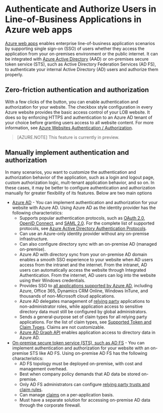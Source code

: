 <properties 
	pageTitle="Authenticate and Authorize Line-of-Business Apps in Azure Websites" 
	description="Learn the different authentication and authorization options for line-of-business applications that are deployed to Azure Websites" 
	services="app-service-web" 
	documentationCenter="" 
	authors="cephalin" 
	manager="wpickett" 
	editor=""/>

<tags 
	ms.service="web-apps" 
	ms.devlang="na" 
	ms.topic="article" 
	ms.tgt_pltfrm="na" 
	ms.workload="web" 
	ms.date="02/12/2015" 
	ms.author="cephalin"/>

# Authenticate and Authorize Users in Line-of-Business Applications in Azure web apps #

[Azure web apps](http://azure.microsoft.com/en-us/services/websites/) enables enterprise line-of-business application scenarios by supporting single sign-on (SSO) of users whether they access the application from your on-premises environment or the public internet. It can be integrated with [Azure Active Directory](http://azure.microsoft.com/en-us/services/active-directory/) (AAD) or on-premises secure token service (STS), such as Active Directory Federation Services (AD FS), to authenticate your internal Active Directory (AD) users and authorize them properly.

## Zero-friction authentication and authorization ##

With a few clicks of the button, you can enable authentication and authorization for your website. The checkbox style configuration in every Azure website provides the basic access control of your LOB website. It does so by enforcing HTTPS and authentication to an Azure AD tenant of your choice before granting users access to all website content. For more information, see [Azure Websites Authentication / Authorization](http://azure.microsoft.com/blog/2014/11/13/azure-websites-authentication-authorization/).

>[AZURE.NOTE] This feature is currently in preview.

## Manually implement authentication and authorization ##

In many scenarios, you want to customize the authentication and authorization behavior of the application, such as a login and logout page, custom authorization logic, mult-tenant application behavior, and so on. In these cases, it may be better to configure authentication and authorization manually for greater flexibility of its features. Below are two main options  

-	[Azure AD](../web-sites-dotnet-lob-application-azure-ad/) - You can implement authentication and authorization for your website with Azure AD. Using Azure AD as the identity provider has the following characteristics:
	-	Supports popular authentication protocols, such as [OAuth 2.0](http://oauth.net/2/), [OpenID Connect](http://openid.net/connect/), and [SAML 2.0](http://en.wikipedia.org/wiki/SAML_2.0). For the complete list of supported protocols, see [Azure Active Directory Authentication Protocols](http://msdn.microsoft.com/library/azure/dn151124.aspx).
	-	Can use an Azure-only identity provider without any on-premise infrastructure.
	-	Can also configure directory sync with an on-premise AD (managed on-premise).
	-	Azure AD with directory sync from your on-premise AD domain enables a smooth SSO experience to your website when AD users access from the intranet and the internet. From the intranet, AD users can automatically access the website through Integrated Authentication. From the internet, AD users can log into the website using their Windows credentials.
	-	Provides SSO to [all applications supported by Azure AD](/marketplace/active-directory/), including Azure, Office 365, Dynamics CRM Online, Windows InTune, and thousands of non-Microsoft cloud applications. 
	-	Azure AD delegates management of [relying party](http://en.wikipedia.org/wiki/Relying_party) applications to non-administrator roles, while application access to sensitive directory data must still be configured by global administrators.
	-	Sends a general-purpose set of claim types for all relying party applications. For the list of claim types, see [Supported Token and Claim Types](http://msdn.microsoft.com/library/azure/dn195587.aspx). Claims are not customizable.
	-	[Azure AD Graph API](http://msdn.microsoft.com/library/azure/hh974476.aspx) enables application access to directory data in Azure AD.
-	[On-premise secure token service (STS), such as AD FS](../web-sites-dotnet-lob-application-adfs/) - You can implement authentication and authorization for your website with an on-premise STS like AD FS. Using on-premise AD FS has the following characteristics:
	-	AD FS topology must be deployed on-premise, with cost and management overhead.
	-	Best when company policy demands that AD data be stored on-premise.
	-	Only AD FS administrators can configure [relying party trusts and claim rules](http://technet.microsoft.com/library/dd807108.aspx).
	-	Can manage [claims](http://technet.microsoft.com/library/ee913571.aspx) on a per-application basis.
	-	Must have a separate solution for accessing on-premise AD data through the corporate firewall.
